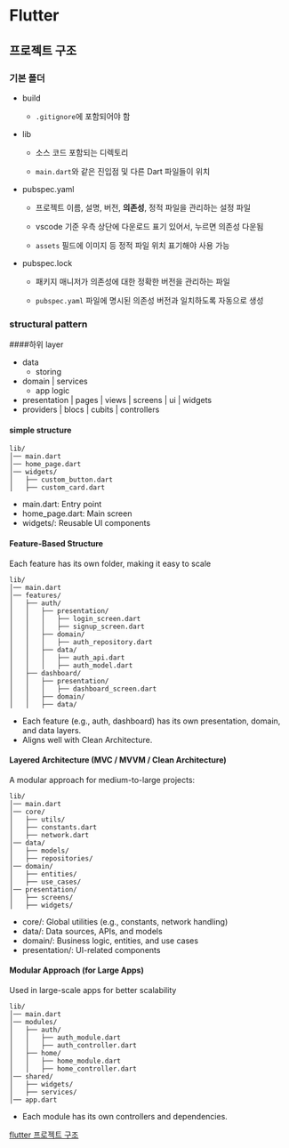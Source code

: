 # Flutter



## 프로젝트 구조



### 기본 폴더

- build
  - `.gitignore`에 포함되어야 함

- lib

  - 소스 코드 포함되는 디렉토리

  - `main.dart`와 같은 진입점 및 다른 Dart 파일들이 위치

- pubspec.yaml

  - 프로젝트 이름, 설명, 버전, **의존성**, 정적 파일을 관리하는 설정 파일

  - vscode 기준 우측 상단에 다운로드 표기 있어서, 누르면 의존성 다운됨

  - `assets` 필드에 이미지 등 정적 파일 위치 표기해야 사용 가능

- pubspec.lock

  - 패키지 매니저가 의존성에 대한 정확한 버전을 관리하는 파일

  - `pubspec.yaml` 파일에 명시된 의존성 버전과 일치하도록 자동으로 생성



### structural pattern

####하위 layer

- data
  - storing
- domain | services
  - app logic
- presentation | pages | views | screens | ui | widgets
- providers | blocs | cubits | controllers

#### simple structure

```
lib/
│── main.dart
│── home_page.dart
│── widgets/
│   ├── custom_button.dart
│   ├── custom_card.dart
```

- main.dart: Entry point
- home_page.dart: Main screen
- widgets/: Reusable UI components

#### Feature-Based Structure

Each feature has its own folder, making it easy to scale

```
lib/
│── main.dart
│── features/
│   ├── auth/
│   │   ├── presentation/
│   │   │   ├── login_screen.dart
│   │   │   ├── signup_screen.dart
│   │   ├── domain/
│   │   │   ├── auth_repository.dart
│   │   ├── data/
│   │   │   ├── auth_api.dart
│   │   │   ├── auth_model.dart
│   ├── dashboard/
│   │   ├── presentation/
│   │   │   ├── dashboard_screen.dart
│   │   ├── domain/
│   │   ├── data/
```

- Each feature (e.g., auth, dashboard) has its own presentation, domain, and data layers.
- Aligns well with Clean Architecture.

#### Layered Architecture (MVC / MVVM / Clean Architecture)

A modular approach for medium-to-large projects:

```
lib/
│── main.dart
│── core/
│   ├── utils/
│   ├── constants.dart
│   ├── network.dart
│── data/
│   ├── models/
│   ├── repositories/
│── domain/
│   ├── entities/
│   ├── use_cases/
│── presentation/
│   ├── screens/
│   ├── widgets/
```

- core/: Global utilities (e.g., constants, network handling)
- data/: Data sources, APIs, and models
- domain/: Business logic, entities, and use cases
- presentation/: UI-related components

#### Modular Approach (for Large Apps)

Used in large-scale apps for better scalability

```
lib/
│── main.dart
│── modules/
│   ├── auth/
│   │   ├── auth_module.dart
│   │   ├── auth_controller.dart
│   ├── home/
│   │   ├── home_module.dart
│   │   ├── home_controller.dart
│── shared/
│   ├── widgets/
│   ├── services/
│── app.dart
```

- Each module has its own controllers and dependencies.

[flutter 프로젝트 구조](https://www.notion.so/flutter-1973d64c3d038009baf7efe405d8e4a8?pvs=21)